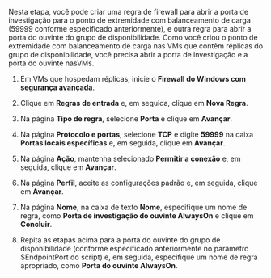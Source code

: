 Nesta etapa, você pode criar uma regra de firewall para abrir a porta de investigação para o ponto de extremidade com balanceamento de carga (59999 conforme especificado anteriormente), e outra regra para abrir a porta do ouvinte do grupo de disponibilidade. Como você criou o ponto de extremidade com balanceamento de carga nas VMs que contêm réplicas do grupo de disponibilidade, você precisa abrir a porta de investigação e a porta do ouvinte nasVMs.

1. Em VMs que hospedam réplicas, inicie o **Firewall do Windows com segurança avançada**.

2. Clique em **Regras de entrada** e, em seguida, clique em **Nova Regra**.

3. Na página **Tipo de regra**, selecione **Porta** e clique em **Avançar**.

4. Na página **Protocolo e portas**, selecione **TCP** e digite **59999** na caixa **Portas locais específicas** e, em seguida, clique em **Avançar**.

5. Na página **Ação**, mantenha selecionado **Permitir a conexão** e, em seguida, clique em **Avançar**.

6. Na página **Perfil**, aceite as configurações padrão e, em seguida, clique em **Avançar**.

7. Na página **Nome**, na caixa de texto **Nome**, especifique um nome de regra, como **Porta de investigação do ouvinte AlwaysOn** e clique em **Concluir**.

8. Repita as etapas acima para a porta do ouvinte do grupo de disponibilidade (conforme especificado anteriormente no parâmetro $EndpointPort do script) e, em seguida, especifique um nome de regra apropriado, como **Porta do ouvinte AlwaysOn**.

